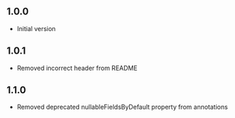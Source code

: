 ## 1.0.0

- Initial version

## 1.0.1

- Removed incorrect header from README

## 1.1.0

- Removed deprecated nullableFieldsByDefault property from annotations